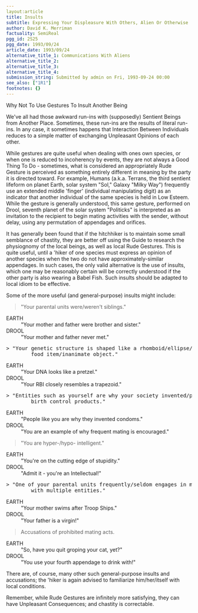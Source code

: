 ```yaml
---
layout:article
title: Insults
subtitle: Expressing Your Displeasure With Others, Alien Or Otherwise
author: David K. Merriman
factuality: SemiReal
pgg_id: 2S25
pgg_date: 1993/09/24
article_date: 1993/09/24
alternative_title_1: Communications With Aliens
alternative_title_2: 
alternative_title_3: 
alternative_title_4: 
submission_string: Submitted by admin on Fri, 1993-09-24 00:00
see_also: ["1R1"]
footnotes: {}
---
```

<div>
<p>Why Not To Use Gestures To Insult Another Being</p>
<p>We've all had those awkward run-ins with (supposedly) Sentient Beings from Another Place. Sometimes, these run-ins are the results of literal run-ins. In any case, it sometimes happens that Interaction Between Individuals reduces to a simple matter of exchanging Unpleasant Opinions of each other.</p>
<p>While gestures are quite useful when dealing with ones own species, or when one is reduced to incoherency by events, they are not always a Good Thing To Do - sometimes, what is considered an appropriately Rude Gesture is perceived as something entirely different in meaning by the party it is directed toward. For example, Humans (a.k.a. Terrans, the third sentient lifeform on planet Earth, solar system "Sol," Galaxy "Milky Way") frequently use an extended middle 'finger' (individual manipulating digit) as an indicator that another individual of the same species is held in Low Esteem. While the gesture is generally understood, this same gesture, performed on Drool, seventh planet of the solar system "Politicks" is interpreted as an invitation to the recipient to begin mating activities with the sender, without delay, using any permutation of appendages and orifices.</p>
<p>It has generally been found that if the hitchhiker is to maintain some small semblance of chastity, they are better off using the Guide to research the physiognomy of the local beings, as well as local Rude Gestures. This is quite useful, until a 'hiker of one species must express an opinion of another species when the two do not have approximately-similar appendages. In such cases, the only valid alternative is the use of insults, which one may be reasonably certain will be correctly understood if the other party is also wearing a Babel Fish. Such insults should be adapted to local idiom to be effective.</p>
<p>Some of the more useful (and general-purpose) insults might include:</p>
<blockquote>"Your parental units were/weren't siblings."</blockquote>
<dl compact>
<dt>EARTH</dt>
<dd>"Your mother and father were brother and sister."</dd>
<dt>DROOL</dt>
<dd>"Your mother and father never met."</dd>
</dl>
<pre>
&gt; "Your genetic structure is shaped like a rhomboid/ellipse/double-helix/
        food item/inanimate object."
</pre>
<dl compact>
<dt>EARTH</dt>
<dd>"Your DNA looks like a pretzel."</dd>
<dt>DROOL</dt>
<dd>"Your RBI closely resembles a trapezoid."</dd>
</dl>
<pre>
&gt; "Entities such as yourself are why your society invented/prohibits
        birth control products."
</pre>
<dl compact>
<dt>EARTH</dt>
<dd>"People like you are why they invented condoms."</dd>
<dt>DROOL</dt>
<dd>"You are an example of why frequent mating is encouraged."</dd>
</dl>
<blockquote>"You are hyper-/hypo- intelligent."</blockquote>
<dl compact>
<dt>EARTH</dt>
<dd>"You're on the cutting edge of stupidity."</dd>
<dt>DROOL</dt>
<dd>"Admit it - you're an Intellectual!"</dd>
</dl>
<pre>
&gt; "One of your parental units frequently/seldom engages in mating rituals
        with multiple entities."
</pre>
<dl compact>
<dt>EARTH</dt>
<dd>"Your mother swims after Troop Ships."</dd>
<dt>DROOL</dt>
<dd>"Your father is a virgin!"</dd>
</dl>
<blockquote>Accusations of prohibited mating acts.</blockquote>
<dl compact>
<dt>EARTH</dt>
<dd>"So, have you quit groping your cat, yet?"</dd>
<dt>DROOL</dt>
<dd>"You use your fourth appendage to drink with!"</dd>
</dl>
<p>There are, of course, many other such general-purpose insults and accusations; the 'hiker is again advised to familiarize him/her/itself with local conditions.</p>
<p>Remember, while Rude Gestures are infinitely more satisfying, they can have Unpleasant Consequences; and chastity is correctable.</p>
</div>
